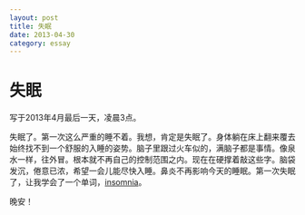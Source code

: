 ```yaml
---
layout: post
title: 失眠
date: 2013-04-30
category: essay
---
```


# 失眠

写于2013年4月最后一天，凌晨3点。

失眠了。第一次这么严重的睡不着。我想，肯定是失眠了。身体躺在床上翻来覆去始终找不到一个舒服的入睡的姿势。脑子里跟过火车似的，满脑子都是事情。像泉水一样，往外冒。根本就不再自己的控制范围之内。现在在硬撑着敲这些字。脑袋发沉，倦意已浓，希望一会儿能尽快入睡。鼻炎不再影响今天的睡眠。第一次失眠了，让我学会了一个单词，[insomnia](http://cn.bing.com/dict/search?q=insomnia)。

晚安！
